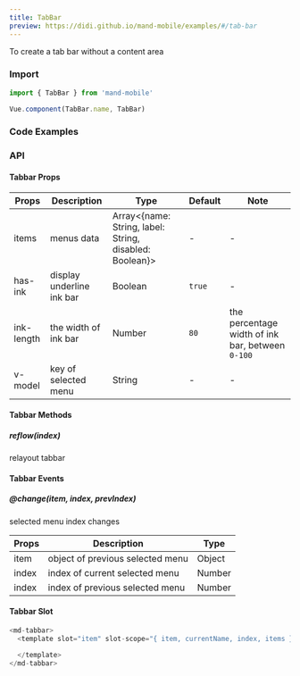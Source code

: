 ```yaml
---
title: TabBar
preview: https://didi.github.io/mand-mobile/examples/#/tab-bar
---
```


To create a tab bar without a content area

### Import

```javascript
import { TabBar } from 'mand-mobile'

Vue.component(TabBar.name, TabBar)
```

### Code Examples
<!-- DEMO -->

### API

#### Tabbar Props
|Props | Description | Type | Default | Note|
|----|-----|------|------|------|
|items|menus data|Array<{name: String, label: String, disabled: Boolean}>|-|-|
| has-ink | display underline ink bar | Boolean | `true` | - |
| ink-length | the width of ink bar | Number | `80` | the percentage width of ink bar, between `0-100` |
| v-model | key of selected menu | String | - | - |

#### Tabbar Methods

##### reflow(index)
relayout tabbar

#### Tabbar Events

##### @change(item, index, prevIndex)
selected menu index changes

|Props | Description | Type|
|----|-----|------|
| item | object of previous selected menu | Object |
| index | index of current selected menu | Number |
| index | index of previous selected menu | Number |

#### Tabbar Slot
```javascript
<md-tabbar>
  <template slot="item" slot-scope="{ item, currentName, index, items }">

  </template>
</md-tabbar>
```
